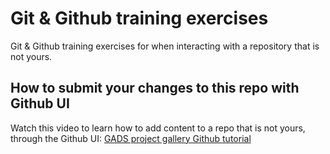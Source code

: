 # Git & Github training exercises
Git & Github training exercises for when interacting with a repository that is not yours. 
## How to submit your changes to this repo with Github UI
Watch this video to learn how to add content to a repo that is not yours, through the Github UI: [GADS project gallery Github tutorial](https://www.youtube.com/watch?v=2X1FjFqIwIY)
